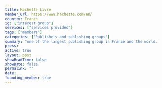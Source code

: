 ```yaml
---
title: Hachette Livre
member_url: https://www.hachette.com/en/
country: France
ig: ["interest group"] 
services: ["services provided"] 
tags: ["members"]
categories: ["Publishers and publishing groups"]
summary: "one of the largest publishing group in France and the world. EDRLab founding member."
press:
active: true
layout: post
showReadTime: false
showDate: false
permalink: ""
date: 
founding_member: true
---
```

